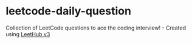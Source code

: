# leetcode-daily-question
Collection of LeetCode questions to ace the coding interview! - Created using [LeetHub v3](https://github.com/raphaelheinz/LeetHub-3.0)
